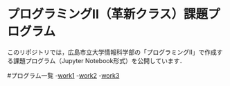 # プログラミングⅡ（革新クラス）課題プログラム

このリポジトリでは，広島市立大学情報科学部の「プログラミングⅡ」で作成する課題プログラム（Jupyter Notebook形式）を公開しています．

#プログラム一覧
-[work1](https://github.com/jejejenojiei/Prog2kakushin/blob/main/work1.ipynb)
-[work2](https://github.com/jejejenojiei/Prog2kakushin/blob/main/work2.ipynb)
-[work3](https://github.com/jejejenojiei/Prog2kakushin/blob/main/work3.ipynb)
